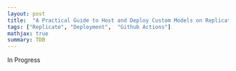 ```yaml
---
layout: post
title:  "A Practical Guide to Host and Deploy Custom Models on Replicate"
tags: ["Replicate", "Deployment",  "Github Actions"]
mathjax: true
summary: TDB
---
```


In Progress